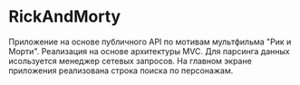 # RickAndMorty

Приложение на основе публичного API по мотивам мультфильма "Рик и Морти". Реализация на основе архитектуры MVC. Для парсинга данных исользуется менеджер сетевых запросов. На главном экране приложения реализована строка поиска по персонажам.
